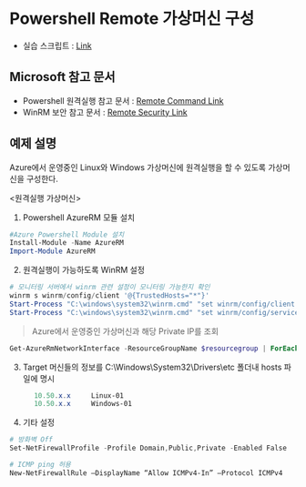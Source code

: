 # Powershell Remote 가상머신 구성

* 실습 스크립트 : [Link](https://github.com/krazuregame/development/blob/master/script/powershell/src/4_Remote_VM_Configuration.ps1)


## Microsoft 참고 문서
* Powershell 원격실행 참고 문서 :  [Remote Command Link](https://docs.microsoft.com/ko-kr/powershell/scripting/core-powershell/running-remote-commands?view=powershell-6)
* WinRM 보안 참고 문서 : [Remote Security Link](https://docs.microsoft.com/ko-kr/powershell/scripting/setup/winrmsecurity?view=powershell-6)


## 예제 설명
Azure에서 운영중인 Linux와 Windows 가상머신에 원격실행을 할 수 있도록 가상머신을 구성한다.  

<원격실행 가상머신>
1. Powershell AzureRM 모듈 설치
```powershell
#Azure Powershell Module 설치
Install-Module -Name AzureRM
Import-Module AzureRM
```
2. 원격실행이 가능하도록 WinRM 설정
```powershell
# 모니터링 서버에서 winrm 관련 설정이 모니터링 가능한지 확인
winrm s winrm/config/client '@{TrustedHosts="*"}'
Start-Process "C:\windows\system32\winrm.cmd" "set winrm/config/client @{AllowUnencrypted=`"true`"}"
Start-Process "C:\windows\system32\winrm.cmd" "set winrm/config/service/auth @{Basic=`"true`"}"
```
> Azure에서 운영중인 가상머신과 해당 Private IP를 조회
```powershell
Get-AzureRmNetworkInterface -ResourceGroupName $resourcegroup | ForEach { $Interface = $_.Name; $IPs = $_ | Get-AzureRmNetworkInterfaceIpConfig | Select PrivateIPAddress; Write-Host $Interface $IPs.PrivateIPAddress }
```
3. Target 머신들의 정보를 C:\Windows\System32\Drivers\etc 폴더내 hosts 파일에 명시
```powershell
      10.50.x.x     Linux-01          
      10.50.x.x     Windows-01              
```
4. 기타 설정
```powershell
# 방화벽 Off
Set-NetFirewallProfile -Profile Domain,Public,Private -Enabled False

# ICMP ping 허용
New-NetFirewallRule –DisplayName “Allow ICMPv4-In” –Protocol ICMPv4
```


